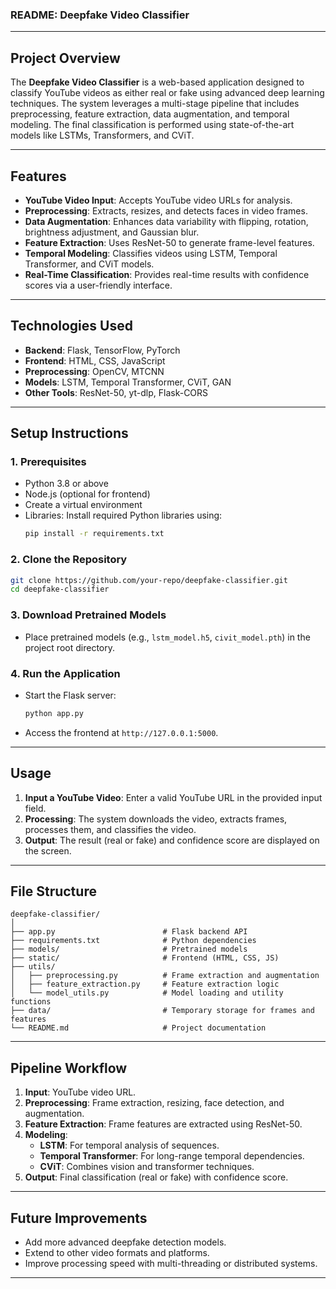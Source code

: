 ### **README: Deepfake Video Classifier**

---

## **Project Overview**
The **Deepfake Video Classifier** is a web-based application designed to classify YouTube videos as either real or fake using advanced deep learning techniques. The system leverages a multi-stage pipeline that includes preprocessing, feature extraction, data augmentation, and temporal modeling. The final classification is performed using state-of-the-art models like LSTMs, Transformers, and CViT.

---

## **Features**
- **YouTube Video Input**: Accepts YouTube video URLs for analysis.
- **Preprocessing**: Extracts, resizes, and detects faces in video frames.
- **Data Augmentation**: Enhances data variability with flipping, rotation, brightness adjustment, and Gaussian blur.
- **Feature Extraction**: Uses ResNet-50 to generate frame-level features.
- **Temporal Modeling**: Classifies videos using LSTM, Temporal Transformer, and CViT models.
- **Real-Time Classification**: Provides real-time results with confidence scores via a user-friendly interface.

---

## **Technologies Used**
- **Backend**: Flask, TensorFlow, PyTorch
- **Frontend**: HTML, CSS, JavaScript
- **Preprocessing**: OpenCV, MTCNN
- **Models**: LSTM, Temporal Transformer, CViT, GAN
- **Other Tools**: ResNet-50, yt-dlp, Flask-CORS

---

## **Setup Instructions**

### **1. Prerequisites**
- Python 3.8 or above
- Node.js (optional for frontend)
- Create a virtual environment
- Libraries: Install required Python libraries using:
  ```bash
  pip install -r requirements.txt
  ```

### **2. Clone the Repository**
```bash
git clone https://github.com/your-repo/deepfake-classifier.git
cd deepfake-classifier
```

### **3. Download Pretrained Models**
- Place pretrained models (e.g., `lstm_model.h5`, `civit_model.pth`) in the project root directory.

### **4. Run the Application**
- Start the Flask server:
  ```bash
  python app.py
  ```
- Access the frontend at `http://127.0.0.1:5000`.

---

## **Usage**

1. **Input a YouTube Video**: Enter a valid YouTube URL in the provided input field.
2. **Processing**: The system downloads the video, extracts frames, processes them, and classifies the video.
3. **Output**: The result (real or fake) and confidence score are displayed on the screen.

---

## **File Structure**

```
deepfake-classifier/
│
├── app.py                        # Flask backend API
├── requirements.txt              # Python dependencies
├── models/                       # Pretrained models
├── static/                       # Frontend (HTML, CSS, JS)
├── utils/
│   ├── preprocessing.py          # Frame extraction and augmentation
│   ├── feature_extraction.py     # Feature extraction logic
│   └── model_utils.py            # Model loading and utility functions
├── data/                         # Temporary storage for frames and features
└── README.md                     # Project documentation
```

---

## **Pipeline Workflow**

1. **Input**: YouTube video URL.
2. **Preprocessing**: Frame extraction, resizing, face detection, and augmentation.
3. **Feature Extraction**: Frame features are extracted using ResNet-50.
4. **Modeling**:
   - **LSTM**: For temporal analysis of sequences.
   - **Temporal Transformer**: For long-range temporal dependencies.
   - **CViT**: Combines vision and transformer techniques.
5. **Output**: Final classification (real or fake) with confidence score.

---



## **Future Improvements**
- Add more advanced deepfake detection models.
- Extend to other video formats and platforms.
- Improve processing speed with multi-threading or distributed systems.

---

